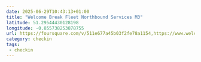 ```yaml
---
date: 2025-06-29T10:43:13+01:00
title: "Welcome Break Fleet Northbound Services M3"
latitude: 51.29544430128198
longitude: -0.855738253878755
url: https://foursquare.com/v/511e677a45b03f2fe78a1154,https://www.welcomebreak.co.uk/locations/fleet-m3,https://twitter.com/welcomebreak
category: checkin
tags:
 - checkin
---
```


